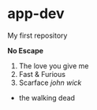 # app-dev
My first repository

**No Escape**
1. The love you give me
2. Fast & Furious
3. Scarface
*john wick*
- the walking dead
